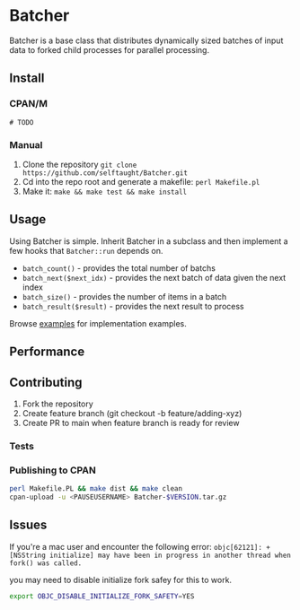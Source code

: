 # Batcher

Batcher is a base class that distributes dynamically sized batches of input data to forked child processes for parallel processing.

## Install

### CPAN/M

`# TODO`

### Manual

1. Clone the repository `git clone https://github.com/selftaught/Batcher.git`
2. Cd into the repo root and generate a makefile: `perl Makefile.pl`
3. Make it: `make && make test && make install`

## Usage

 Using Batcher is simple. Inherit Batcher in a subclass and then implement a few hooks that `Batcher::run` depends on.

- `batch_count()` - provides the total number of batchs
- `batch_next($next_idx)` - provides the next batch of data given the next index
- `batch_size()` - provides the number of items in a batch
- `batch_result($result)` - provides the next result to process

Browse [examples](./examples) for implementation examples.

## Performance

## Contributing

1. Fork the repository
2. Create feature branch (git checkout -b feature/adding-xyz)
3. Create PR to main when feature branch is ready for review

### Tests

### Publishing to CPAN

```sh
perl Makefile.PL && make dist && make clean
cpan-upload -u <PAUSEUSERNAME> Batcher-$VERSION.tar.gz
```

## Issues

If you're a mac user and encounter the following error:
`
objc[62121]: +[NSString initialize] may have been in progress in another thread when fork() was called.
`

you may need to disable initialize fork safey for this to work.
```sh
export OBJC_DISABLE_INITIALIZE_FORK_SAFETY=YES
```
